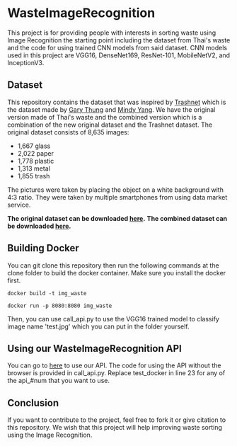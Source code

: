 # WasteImageRecognition
This project is for providing people with interests in sorting waste using Image Recognition the starting point including the dataset from Thai's waste and the code for using trained CNN models from said dataset. CNN models used in this project are VGG16, DenseNet169, ResNet-101, MobileNetV2, and InceptionV3.

## Dataset
This repository contains the dataset that was inspired by [Trashnet](https://github.com/garythung/trashnet) which is the dataset made by [Gary Thung](https://github.com/garythung) and [Mindy Yang](http://github.com/yangmindy4). We have the original version made of Thai's waste and the combined version which is a combination of the new original dataset and the Trashnet dataset. The original dataset consists of 8,635 images:

- 1,667 glass
- 2,022 paper
- 1,778 plastic
- 1,313 metal
- 1,855 trash

The pictures were taken by placing the object on a white background with 4:3 ratio. They were taken by multiple smartphones from using data market service.

**The original dataset can be downloaded [here](https://drive.google.com/drive/folders/1WNzyYFiU_GqlSUpDFB6ubXoIAF-x8jd9).**
**The combined dataset can be downloaded [here](https://drive.google.com/drive/folders/1tzIJD0FnNYsQdx7zPOyeYS90bmydnN9n).**

## Building Docker

You can git clone this repository then run the following commands at the clone folder to build the docker container. Make sure you install the docker first.

```docker build -t img_waste```

```docker run -p 8080:8080 img_waste```

Then, you can use call_api.py to use the VGG16 trained model to classify image name 'test.jpg' which you can put in the folder yourself.

## Using our WasteImageRecognition API

You can go to [here](https://wasteimg-tioov5bccq-as.a.run.app/docs) to use our API. The code for using the API without the browser is provided in call_api.py. Replace test_docker in line 23 for any of the api_#num that you want to use.

## Conclusion

If you want to contribute to the project, feel free to fork it or give citation to this repository. We wish that this project will help improving waste sorting using the Image Recognition.

